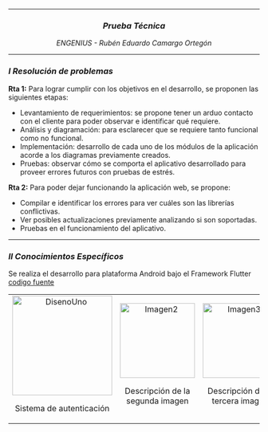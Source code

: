 <hr>
<h3 align="center"><i>Prueba Técnica</i></h3>
<p align="center"><i>ENGENIUS - Rubén Eduardo Camargo Ortegón</i></p>
<hr>
<h3><i>I Resolución de problemas</i></h3>
<p><strong>Rta 1:</strong> Para lograr cumplir con los objetivos en el desarrollo, se proponen las siguientes etapas: </p>
  <ul>
    <li>Levantamiento de requerimientos: se propone tener un arduo contacto con el cliente para poder observar e identificar qué requiere.</li>
    <li>Análisis y diagramación: para esclarecer que se requiere tanto funcional como no funcional.</li>
    <li>Implementación: desarrollo de cada uno de los módulos de la aplicación acorde a los diagramas previamente creados.</li>
    <li>Pruebas: observar cómo se comporta el aplicativo desarrollado para proveer errores futuros con pruebas de estrés.</li>
  </ul>
<p><strong>Rta 2:</strong> Para poder dejar funcionando la aplicación web, se propone: </p>
  <ul>
    <li>Compilar e identificar los errores para ver cuáles son las librerías conflictivas.</li>
    <li>Ver posibles actualizaciones previamente analizando si son soportadas.</li>
    <li>Pruebas en el funcionamiento del aplicativo.</li>
  </ul>
<hr>
<h3><i>II Conocimientos Específicos</i></h3>
<p>Se realiza el desarrollo para plataforma Android bajo el Framework Flutter <a href="gestionInsEdu">codigo fuente</a></p>
<table>
  <tr>
    <td style="text-align: center;">
      <img src="https://github.com/CodeNoo6/PruebaTecnicaEGNU/blob/main/Dise%C3%B1oPantallas/PantallaUno.png?raw=true" alt="DisenoUno" width="200" style="margin: 0 auto;">
      <p> Sistema de autenticación</p>
    </td>
    <td style="text-align: center;">
      <img src="imagen2.jpg" alt="Imagen2" width="150" style="margin: 0 auto;">
      <p>Descripción de la segunda imagen</p>
    </td>
    <td style="text-align: center;">
      <img src="imagen3.jpg" alt="Imagen3" width="150" style="margin: 0 auto;">
      <p>Descripción de la tercera imagen</p>
    </td>
  </tr>
</table>
